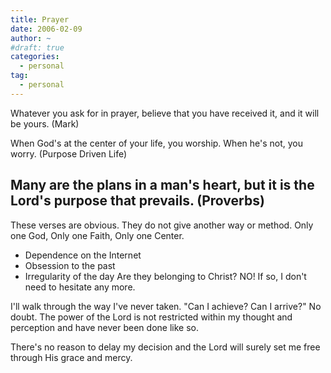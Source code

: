 ```yaml
---
title: Prayer
date: 2006-02-09
author: ~
#draft: true
categories:
  - personal
tag:
  - personal
---
```




Whatever you ask for in prayer, believe that you have received it, and it will be yours. (Mark)

When God's at the center of your life, you worship. When he's not, you worry. (Purpose Driven Life)

Many are the plans in a man's heart, but it is the Lord's purpose that prevails. (Proverbs)
-----------------------
These verses are obvious.
They do not give another way or method.
Only one God, Only one Faith, Only one Center.

- Dependence on the Internet
- Obsession to the past
- Irregularity of the day
Are they belonging to Christ?
NO! 
If so, I don't need to hesitate any more.

I'll walk through the way I've never taken. "Can I achieve? Can I arrive?"
No doubt. The power of the Lord is not restricted within my thought and perception and have never been done like so.

There's no reason to delay my decision and the Lord will surely set me free through His grace and mercy.


 






